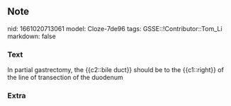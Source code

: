 ## Note
nid: 1661020713061
model: Cloze-7de96
tags: GSSE::!Contributor::Tom_Li
markdown: false

### Text
<div>
  In partial gastrectomy, the {{c2::bile duct}} should be to the
  {{c1::right}} of the line of transection of the duodenum
</div>

### Extra

